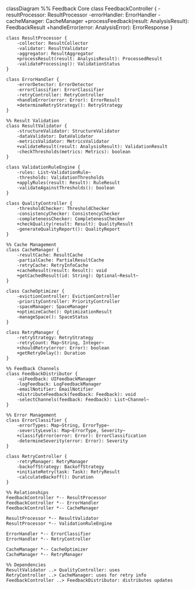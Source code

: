 classDiagram
    %% Feedback Core
    class FeedbackController {
        -resultProcessor: ResultProcessor
        -errorHandler: ErrorHandler
        -cacheManager: CacheManager
        +processFeedback(result: AnalysisResult): FeedbackResult
        +handleError(error: AnalysisError): ErrorResponse
    }

    class ResultProcessor {
        -collector: ResultCollector
        -validator: ResultValidator
        -aggregator: ResultAggregator
        +processResult(result: AnalysisResult): ProcessedResult
        -validateProcessing(): ValidationStatus
    }

    class ErrorHandler {
        -errorDetector: ErrorDetector
        -errorClassifier: ErrorClassifier
        -retryController: RetryController
        +handleError(error: Error): ErrorResult
        +determineRetryStrategy(): RetryStrategy
    }

    %% Result Validation
    class ResultValidator {
        -structureValidator: StructureValidator
        -dataValidator: DataValidator
        -metricsValidator: MetricsValidator
        +validateResult(result: AnalysisResult): ValidationResult
        -checkThresholds(metrics: Metrics): boolean
    }

    class ValidationRuleEngine {
        -rules: List~ValidationRule~
        -thresholds: ValidationThresholds
        +applyRules(result: Result): RuleResult
        -validateAgainstThresholds(): boolean
    }

    class QualityController {
        -thresholdChecker: ThresholdChecker
        -consistencyChecker: ConsistencyChecker
        -completenessChecker: CompletenessChecker
        +checkQuality(result: Result): QualityResult
        -generateQualityReport(): QualityReport
    }

    %% Cache Management
    class CacheManager {
        -resultCache: ResultCache
        -partialCache: PartialResultCache
        -retryCache: RetryInfoCache
        +cacheResult(result: Result): void
        +getCachedResult(id: String): Optional~Result~
    }

    class CacheOptimizer {
        -evictionController: EvictionController
        -priorityController: PriorityController
        -spaceManager: SpaceManager
        +optimizeCache(): OptimizationResult
        -manageSpace(): SpaceStatus
    }

    class RetryManager {
        -retryStrategy: RetryStrategy
        -retryCount: Map~String, Integer~
        +shouldRetry(error: Error): boolean
        +getRetryDelay(): Duration
    }

    %% Feedback Channels
    class FeedbackDistributor {
        -uiFeedback: UIFeedbackManager
        -logFeedback: LogFeedbackManager
        -emailNotifier: EmailNotifier
        +distributeFeedback(feedback: Feedback): void
        -selectChannels(feedback: Feedback): List~Channel~
    }

    %% Error Management
    class ErrorClassifier {
        -errorTypes: Map~String, ErrorType~
        -severityLevels: Map~ErrorType, Severity~
        +classifyError(error: Error): ErrorClassification
        -determineSeverity(error: Error): Severity
    }

    class RetryController {
        -retryManager: RetryManager
        -backoffStrategy: BackoffStrategy
        +initiateRetry(task: Task): RetryResult
        -calculateBackoff(): Duration
    }

    %% Relationships
    FeedbackController *-- ResultProcessor
    FeedbackController *-- ErrorHandler
    FeedbackController *-- CacheManager
    
    ResultProcessor *-- ResultValidator
    ResultProcessor *-- ValidationRuleEngine
    
    ErrorHandler *-- ErrorClassifier
    ErrorHandler *-- RetryController
    
    CacheManager *-- CacheOptimizer
    CacheManager *-- RetryManager
    
    %% Dependencies
    ResultValidator ..> QualityController: uses
    RetryController ..> CacheManager: uses for retry info
    FeedbackController ..> FeedbackDistributor: distributes updates